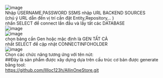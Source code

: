 ![image](https://github.com/user-attachments/assets/331c662f-0149-4929-b4ce-4bd947cbc9e6)  
Nhập USERNAME,PASSWORD SSMS nhập URL BACKEND SOURCES  
(chú ý URL dẫn đến vị trí cần đặt Entity,Repository,.. )  
nhấn SELECT để connect lần đầu và lấy tất các DATABASE  
![image](https://github.com/user-attachments/assets/f1ddd12e-ba21-483e-a745-d6791c4d76c1)  
![image](https://github.com/user-attachments/assets/15ea5fb8-c97b-461f-a07d-9e4e436ff401)  
chọn bảng cần Gen hoặc mặc định là GEN TẤT CẢ  
nhất SELECT để cập nhật CONNECTINFOHOLDER  
![image](https://github.com/user-attachments/assets/cbf764b0-81cf-4e3e-9e45-ff344b4551d0)  
Chọn các chức năng tương ứng với tên nút:  
##Đây là sản phẩm được xây dựng dựa trên cấu trúc cơ bản được generate bằng tool:  
https://github.com/lllloc123h/AllinOneStore.git








